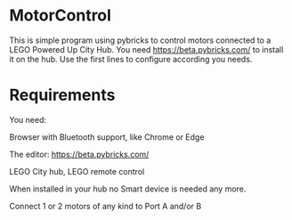 # MotorControl

This is simple program using pybricks to control motors connected to a LEGO Powered Up City Hub.
You need https://beta.pybricks.com/ to install it on the hub.
Use the first lines to configure according you needs.

# Requirements
You need:

Browser with Bluetooth support, like Chrome or Edge

The editor:  https://beta.pybricks.com/ 

LEGO City hub, LEGO remote control

When installed in your hub no Smart device is needed any more.

Connect 1 or 2 motors of any kind to Port A and/or B


